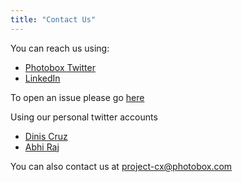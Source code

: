 ```yaml
---
title: "Contact Us"
---
```

 
You can reach us using: 

- [Photobox Twitter](https://twitter.com/pbg_security)
- [LinkedIn](https://www.linkedin.com/groups/12079174)

To open an issue please go [here](https://github.com/photobox/pbx-group-security/issues)

Using our personal twitter accounts

- [Dinis Cruz](https://twitter.com/DinisCruz)
- [Abhi Raj](https://twitter.com/_Abhiraj_)
 
You can also contact us at project-cx@photobox.com
